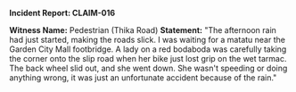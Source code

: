 **Incident Report: CLAIM-016**

**Witness Name:** Pedestrian (Thika Road)
**Statement:**
"The afternoon rain had just started, making the roads slick. I was waiting for a matatu near the Garden City Mall footbridge. A lady on a red bodaboda was carefully taking the corner onto the slip road when her bike just lost grip on the wet tarmac. The back wheel slid out, and she went down. She wasn't speeding or doing anything wrong, it was just an unfortunate accident because of the rain."
